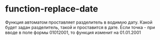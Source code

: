 # function-replace-date
Функция автоматом проставляет разделитель в водимую дату.
Какой будет задан разделитель, такой и проставится в дате.
Если точка - при вводе в поле формы 01012001, то функция изменит на 01.01.2001
